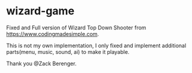# wizard-game

Fixed and Full version of Wizard Top Down Shooter from https://www.codingmadesimple.com.

This is not my own implementation, I only fixed and implement additional parts(menu, music, sound, ai) to make it playable.

Thank you @Zack Berenger.
